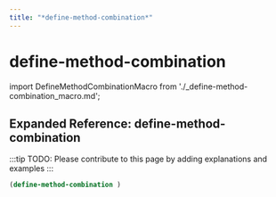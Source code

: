 ```yaml
---
title: "*define-method-combination*"
---
```


# define-method-combination

import DefineMethodCombinationMacro from './_define-method-combination_macro.md';

<DefineMethodCombinationMacro />

## Expanded Reference: define-method-combination

:::tip
TODO: Please contribute to this page by adding explanations and examples
:::

```lisp
(define-method-combination )
```
